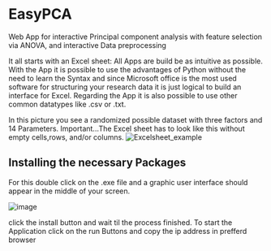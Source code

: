 # EasyPCA
Web App for interactive Principal component analysis with feature selection via ANOVA, and interactive Data preprocessing

It all starts with an Excel sheet:
All Apps are build be as intuitive as possible. With the App it is possible to use the advantages of Python without the need to learn the Syntax and since Microsoft office is the most used software for structuring your research data it is just logical to build an interface for Excel. 
Regarding the App it is also possible to use other common datatypes like .csv or .txt. 

In this picture you see a randomized possible dataset with three factors and 14 Parameters. Important...The Excel sheet has to look like this without empty cells,rows, and/or columns.
![Excelsheet_example](https://user-images.githubusercontent.com/109506200/192359614-2ad85830-8602-400e-9704-c2283620ce6a.png)


## Installing the necessary Packages
For this double click on the .exe file and a graphic user interface should appear in the middle of your screen.

![image](https://user-images.githubusercontent.com/109506200/201372190-4f874dbe-dc10-45b5-a62c-d8dbe7df1d6d.png)

click the install button and wait til the process finished.
To start the Application click on the run Buttons and copy the ip address in prefferd browser



